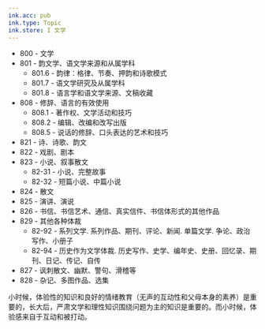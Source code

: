 ```yaml
---
ink.acc: pub
ink.type: Topic
ink.store: I 文学
---
```


- 800 - 文学
- 801 - 韵文学、语文学来源和从属学科
	- 801.6 - 韵律：格律、节奏、押韵和诗歌模式
	- 801.7 - 语文学研究及从属学科
	- 801.8 - 语言学和语文学来源、文稿收藏
- 808 - 修辞、语言的有效使用
	- 808.1 - 著作权、文学活动和技巧
	- 808.2 - 编辑、改编和改写出版
	- 808.5 - 说话的修辞、口头表达的艺术和技巧
- 821 - 诗、诗歌、韵文
- 822 - 戏剧、剧本
- 823 - 小说、叙事散文
	- 82-31 - 小说、完整故事
	- 82-32 - 短篇小说、中篇小说
- 824 - 散文
- 825 - 演讲、演说
- 826 - 书信、书信艺术、通信、真实信件、书信体形式的其他作品
- 829 - 其他各种体裁
	- 82-92 - 系列文学. 系列作品、期刊、评论、新闻. 单篇文学. 争论、政治写作、小册子
	- 82-94 - 历史作为文学体裁. 历史写作、史学、编年史、史册、回忆录、期刊、日记、传记、自传
- 827 - 讽刺散文、幽默、警句、滑稽等
- 828 - 杂记、多图作品、选集

小时候，体验性的知识和良好的情绪教育（无声的互动性和父母本身的素养）是重要的，长大后，严肃文学和理性知识围绕问题为主的知识是重要的。而小时候，体验感来自于互动和被打动。
